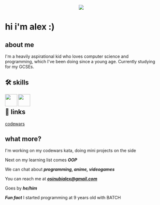 <p align="center">
  <img src="https://camo.githubusercontent.com/abce3566044253c8761400d8537568f8d3c6aa4835b2b52b3a50630377181d70/68747470733a2f2f692e696d6775722e636f6d2f6c6b65714d71732e676966" />
</p>


# hi i'm alex :)


## about me
I'm a heavily aspirational kid who loves computer science and programming, which I've been doing since a young age. Currently studying for my GCSEs.


## 🛠 skills
<img align="left" width="40" height="40" src="https://github.com/dragonbough/dragonbough/assets/99271006/54f52bd1-a843-46fe-8245-db2002a74a45">
<img align="left" width="40" height="40" src="https://github.com/dragonbough/dragonbough/assets/99271006/ee8cc16c-a638-4148-9a10-291859965e8f"> 
<br />


## 🔗 links
[codewars](https://www.codewars.com/users/dragonbough)


## what more?
I'm working on my codewars kata, doing mini projects on the side 

Next on my learning list comes ***OOP***

We can chat about ***programming, anime, videogames***

You can reach me at ***osinubialex@gmail.com***

Goes by ***he/him***

***Fun fact*** I started programming at 9 years old with BATCH

